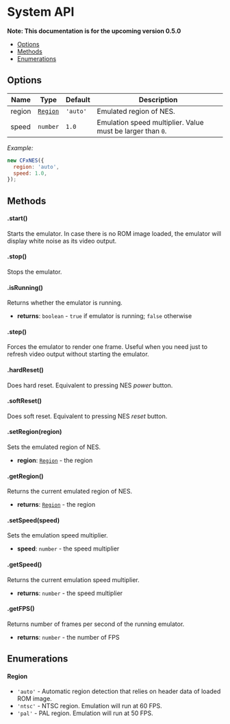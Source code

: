 # System API

**Note: This documentation is for the upcoming version 0.5.0**

- [Options](#user-content-options)
- [Methods](#user-content-methods)
- [Enumerations](#user-content-enumerations)

## Options

| Name | Type | Default | Description |
|------|------|----------|-------------|
| region | [`Region`](#user-content-region) | `'auto'` | Emulated region of NES. |
| speed | `number` | `1.0` | Emulation speed multiplier. Value must be larger than `0`. |

*Example:*

``` javascript
new CFxNES({
  region: 'auto',
  speed: 1.0,
});
```


## Methods

#### .start()

Starts the emulator. In case there is no ROM image loaded, the emulator will display white noise as its video output.

#### .stop()

Stops the emulator.

#### .isRunning()

Returns whether the emulator is running.

- **returns**: `boolean` - `true` if emulator is running; `false` otherwise

#### .step()

Forces the emulator to render one frame. Useful when you need just to refresh video output without starting the emulator.

#### .hardReset()

Does hard reset. Equivalent to pressing NES *power* button.

#### .softReset()

Does soft reset. Equivalent to pressing NES *reset* button.

#### .setRegion(region)

Sets the emulated region of NES.

- **region**: [`Region`](#user-content-region) - the region

#### .getRegion()

Returns the current emulated region of NES.

- **returns**: [`Region`](#user-content-region) - the region

#### .setSpeed(speed)

Sets the emulation speed multiplier.

- **speed**: `number` - the speed multiplier

#### .getSpeed()

Returns the current emulation speed multiplier.

- **returns**: `number` - the speed multiplier

#### .getFPS()

Returns number of frames per second of the running emulator.

- **returns**: `number` - the number of FPS

## Enumerations

#### Region

- `'auto'` - Automatic region detection that relies on header data of loaded ROM image.
- `'ntsc'` - NTSC region. Emulation will run at 60 FPS.
- `'pal'` - PAL region. Emulation will run at 50 FPS.
